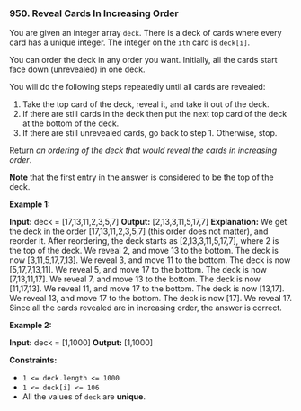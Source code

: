 ### 950\. Reveal Cards In Increasing Order

You are given an integer array `deck`. There is a deck of cards where every card has a unique integer. The integer on the `ith` card is `deck[i]`.

You can order the deck in any order you want. Initially, all the cards start face down (unrevealed) in one deck.

You will do the following steps repeatedly until all cards are revealed:

1.  Take the top card of the deck, reveal it, and take it out of the deck.
2.  If there are still cards in the deck then put the next top card of the deck at the bottom of the deck.
3.  If there are still unrevealed cards, go back to step 1. Otherwise, stop.

Return _an ordering of the deck that would reveal the cards in increasing order_.

**Note** that the first entry in the answer is considered to be the top of the deck.

**Example 1:**

**Input:** deck = \[17,13,11,2,3,5,7\]
**Output:** \[2,13,3,11,5,17,7\]
**Explanation:** 
We get the deck in the order \[17,13,11,2,3,5,7\] (this order does not matter), and reorder it.
After reordering, the deck starts as \[2,13,3,11,5,17,7\], where 2 is the top of the deck.
We reveal 2, and move 13 to the bottom.  The deck is now \[3,11,5,17,7,13\].
We reveal 3, and move 11 to the bottom.  The deck is now \[5,17,7,13,11\].
We reveal 5, and move 17 to the bottom.  The deck is now \[7,13,11,17\].
We reveal 7, and move 13 to the bottom.  The deck is now \[11,17,13\].
We reveal 11, and move 17 to the bottom.  The deck is now \[13,17\].
We reveal 13, and move 17 to the bottom.  The deck is now \[17\].
We reveal 17.
Since all the cards revealed are in increasing order, the answer is correct.

**Example 2:**

**Input:** deck = \[1,1000\]
**Output:** \[1,1000\]

**Constraints:**

*   `1 <= deck.length <= 1000`
*   `1 <= deck[i] <= 106`
*   All the values of `deck` are **unique**.
